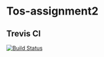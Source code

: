 # Tos-assignment2

## Trevis CI
[![Build Status](https://travis-ci.org/sgt390/Tos-assignment2.svg?branch=develop)](https://travis-ci.org/sgt390/Tos-assignment2)
